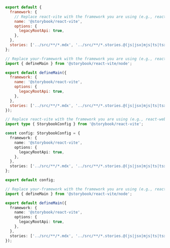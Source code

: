 <!-- TOOD: VET this example for the webpack-based frameworks and adjust it for other frameworks -->

```js filename=".storybook/main.js" renderer="common" language="js" tabTitle="CSF 3"
export default {
  framework: {
    // Replace react-vite with the framework you are using (e.g., react-webpack5)
    name: '@storybook/react-vite',
    options: {
      legacyRootApi: true,
    },
  },
  stories: ['../src/**/*.mdx', '../src/**/*.stories.@(js|jsx|mjs|ts|tsx)'],
};
```

```js filename=".storybook/main.js" renderer="react" language="js" tabTitle="CSF Next 🧪"
// Replace your-framework with the framework you are using (e.g., react-vite, nextjs, experimental-nextjs-vite)
import { defineMain } from '@storybook/react-vite/node';

export default defineMain({
  framework: {
    name: '@storybook/react-vite',
    options: {
      legacyRootApi: true,
    },
  },
  stories: ['../src/**/*.mdx', '../src/**/*.stories.@(js|jsx|mjs|ts|tsx)'],
});
```

```ts filename=".storybook/main.ts" renderer="common" language="ts" tabTitle="CSF 3"
// Replace react-vite with the framework you are using (e.g., react-webpack5)
import type { StorybookConfig } from '@storybook/react-vite';

const config: StorybookConfig = {
  framework: {
    name: '@storybook/react-vite',
    options: {
      legacyRootApi: true,
    },
  },
  stories: ['../src/**/*.mdx', '../src/**/*.stories.@(js|jsx|mjs|ts|tsx)'],
};

export default config;
```

```ts filename=".storybook/main.ts" renderer="react" language="ts" tabTitle="CSF Next 🧪"
// Replace your-framework with the framework you are using (e.g., react-vite, nextjs, experimental-nextjs-vite)
import { defineMain } from '@storybook/react-vite/node';

export default defineMain({
  framework: {
    name: '@storybook/react-vite',
    options: {
      legacyRootApi: true,
    },
  },
  stories: ['../src/**/*.mdx', '../src/**/*.stories.@(js|jsx|mjs|ts|tsx)'],
});
```

